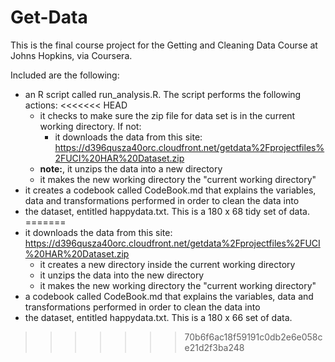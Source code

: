 # Get-Data
This is the final course project for the Getting and Cleaning Data Course at Johns Hopkins, via Coursera.

Included are the following:

* an R script called run_analysis.R. The script performs the following actions:
<<<<<<< HEAD
  + it checks to make sure the zip file for data set is in the current working directory. If not:
    + it downloads the data from this site: https://d396qusza40orc.cloudfront.net/getdata%2Fprojectfiles%2FUCI%20HAR%20Dataset.zip 
  + **note:**, it unzips the data into a new directory
  + it makes the new working directory the "current working directory"
* it creates a codebook called CodeBook.md that explains the variables, data and transformations performed in order to clean the data into
* the dataset, entitled happydata.txt. This is a 180 x 68 tidy set of data.
=======
* it downloads the data from this site: https://d396qusza40orc.cloudfront.net/getdata%2Fprojectfiles%2FUCI%20HAR%20Dataset.zip 
  + it creates a new directory inside the current working directory
  + it unzips the data into the new directory
  + it makes the new working directory the "current working directory"
* a codebook called CodeBook.md that explains the variables, data and transformations performed in order to clean the data into
* the dataset, entitled happydata.txt. This is a 180 x 66 set of data.
>>>>>>> 70b6f6ac18f59191c0db2e6e058ce21d2f3ba248


